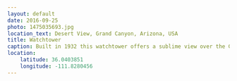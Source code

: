 ```yaml
---
layout: default
date: 2016-09-25
photo: 1475035693.jpg
location_text: Desert View, Grand Canyon, Arizona, USA
title: Watchtower
caption: Built in 1932 this watchtower offers a sublime view over the Grand Canyon and the Colorado River.
location:
    latitude: 36.0403851
    longitude: -111.8280456
---
```


